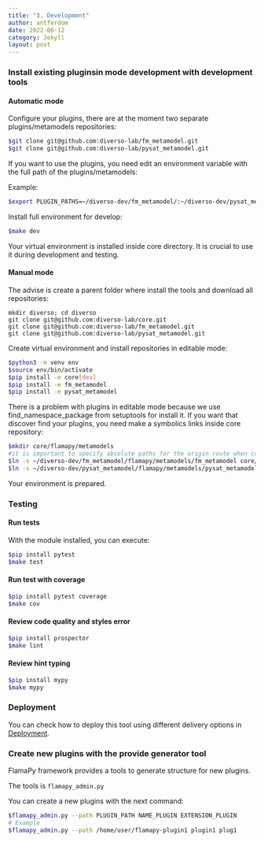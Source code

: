 ```yaml
---
title: "3. Development"
author: antferdom
date: 2022-06-12
category: Jekyll
layout: post
---
```


### Install existing pluginsin mode development with development tools

#### Automatic mode

Configure your plugins, there are at the moment two separate plugins/metamodels repositories:

```bash
$git clone git@github.com:diverso-lab/fm_metamodel.git
$git clone git@github.com:diverso-lab/pysat_metamodel.git
```

If you want to use the plugins, you need edit an environment variable with the full path of the plugins/metamodels:

Example:

```bash
$export PLUGIN_PATHS=~/diverso-dev/fm_metamodel/:~/diverso-dev/pysat_metamodel/
```

Install full environment for develop:

```bash
$make dev
```

Your virtual environment is installed inside core directory. It is crucial to use it during development and testing.


#### Manual mode

The advise is create a parent folder where install the tools and download all repositories:

```
mkdir diverso; cd diverso
git clone git@github.com:diverso-lab/core.git
git clone git@github.com:diverso-lab/fm_metamodel.git
git clone git@github.com:diverso-lab/pysat_metamodel.git
```

Create virtual environment and install repositories in editable mode:

```bash
$python3 -m venv env
$source env/bin/activate
$pip install -e core[dev]
$pip install -e fm_metamodel
$pip install -e pysat_metamodel
```

There is a problem with plugins in editable mode because we use find_namespace_package from setuptools for install it.
If you want that discover find your plugins, you need make a symbolics links inside core repository:

```bash
$mkdir core/flamapy/metamodels
#it is important to specify absolute paths for the origin route when creating symbolic links
$ln -s ~/diverso-dev/fm_metamodel/flamapy/metamodels/fm_metamodel core/flamapy/metamodels/fm_metamodel
$ln -s ~/diverso-dev/pysat_metamodel/flamapy/metamodels/pysat_metamodel core/flamapy/metamodels/pysat_metamodel
```

Your environment is prepared.

### Testing
#### Run tests

With the module installed, you can execute:

```bash
$pip install pytest
$make test
```

#### Run test with coverage

```bash
$pip install pytest coverage
$make cov
```


#### Review code quality and styles error

```bash
$pip install prospector
$make lint
```


#### Review hint typing

```bash
$pip install mypy
$make mypy
```

### Deployment
You can check how to deploy this tool using different delivery options in [Deployment](https://flamapy.github.io/docs/jekyll/2022-06-12-6-deployment.html).

### Create new plugins with the provide generator tool

FlamaPy framework provides a tools to generate structure for new plugins.

The tools is `flamapy_admin.py`

You can create a new plugins with the next command:

```bash
$flamapy_admin.py --path PLUGIN_PATH NAME_PLUGIN EXTENSION_PLUGIN
# Example
$flamapy_admin.py --path /home/user/flamapy-plugin1 plugin1 plug1
```